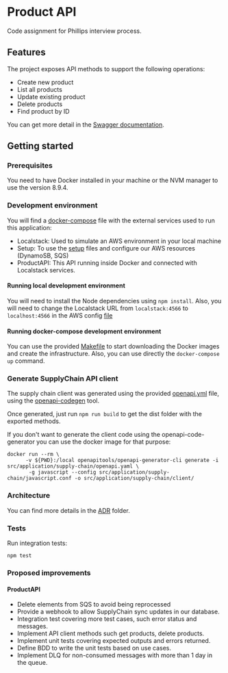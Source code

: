 # Product API
Code assignment for Phillips interview process.

## Features
The project exposes API methods to support the following operations:

- Create new product
- List all products
- Update existing product
- Delete products
- Find product by ID

You can get more detail in the [Swagger documentation](http://localhost:9000/docs/).

## Getting started

### Prerequisites
You need to have Docker installed in your machine or the NVM manager to use the version 8.9.4.

### Development environment
You will find a [docker-compose](docker-compose.yml) file with the external services used to run this application:
- Localstack: Used to simulate an AWS environment in your local machine
- Setup: To use the [setup](setup) files and configure our AWS resources (DynamoSB, SQS)
- ProductAPI: This API running inside Docker and connected with Localstack services.

#### Running local development environment
You will need to install the Node dependencies using `npm install`. Also, you will need to change the 
Localstack URL from `localstack:4566` to `localhost:4566` in the AWS config [file](src/application/aws/config.js.) 

#### Running docker-compose development environment
You can use the provided [Makefile](Makefile) to start downloading the Docker images and create the infrastructure. Also,
you can use directly the `docker-compose up` command.

### Generate SupplyChain API client
The supply chain client was generated using the provided [openapi.yml](src/application/supply-chain/openapi.yml) file,
using the [openapi-codegen](https://github.com/OpenAPITools/openapi-generator) tool.

Once generated, just run `npm run build` to get the dist folder with the exported methods.

If you don't want to generate the client code using the openapi-code-generator you can use the 
docker image for that purpose:

```
docker run --rm \
      -v ${PWD}:/local openapitools/openapi-generator-cli generate -i src/application/supply-chain/openapi.yaml \
       -g javascript --config src/application/supply-chain/javascript.conf -o src/application/supply-chain/client/
```

### Architecture
You can find more details in the [ADR](doc) folder.

### Tests

Run integration tests:

```
npm test
```

### Proposed improvements

#### ProductAPI
- Delete elements from SQS to avoid being reprocessed
- Provide a webhook to allow SupplyChain sync updates in our database.
- Integration test covering more test cases, such error status and messages.
- Implement API client methods such get products, delete products.
- Implement unit tests covering expected outputs and errors returned.
- Define BDD to write the unit tests based on use cases.
- Implement DLQ for non-consumed messages with more than 1 day in the queue.


